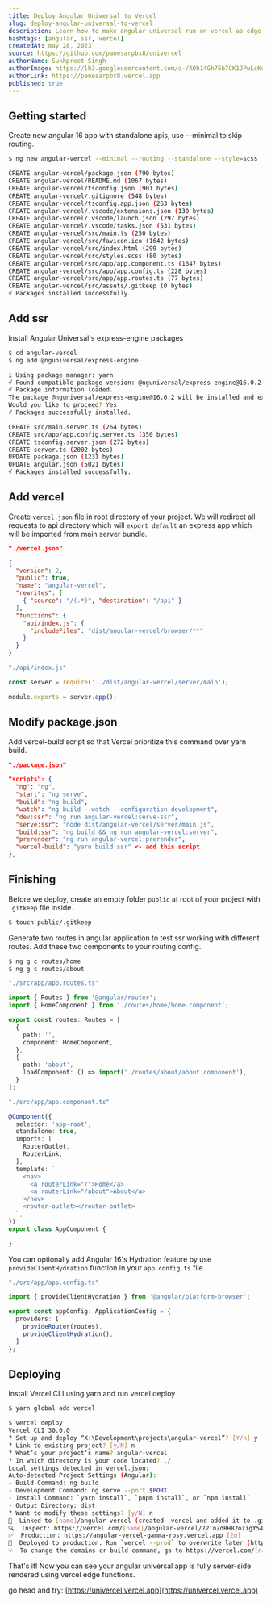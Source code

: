 ```yaml
---
title: Deploy Angular Universal to Vercel
slug: deploy-angular-universal-to-vercel
description: Learn how to make angular universal run on vercel as edge function
hashtags: [angular, ssr, vercel]
createdAt: may 28, 2023
source: https://github.com/panesarpbx8/univercel
authorName: Sukhpreet Singh
authorImage: https://lh3.googleusercontent.com/a-/AOh14Gh75b7CK1JPwLcKqE8a-zJjwaEVGUreGuWl2nYZbw=s96-c
authorLink: https://panesarpbx8.vercel.app
published: true
---
```


## Getting started

Create new angular 16 app with standalone apis, use --minimal to skip routing.

```bash
$ ng new angular-vercel --minimal --routing --standalone --style=scss

CREATE angular-vercel/package.json (790 bytes)
CREATE angular-vercel/README.md (1067 bytes)
CREATE angular-vercel/tsconfig.json (901 bytes)
CREATE angular-vercel/.gitignore (548 bytes)
CREATE angular-vercel/tsconfig.app.json (263 bytes)
CREATE angular-vercel/.vscode/extensions.json (130 bytes)
CREATE angular-vercel/.vscode/launch.json (297 bytes)
CREATE angular-vercel/.vscode/tasks.json (531 bytes)
CREATE angular-vercel/src/main.ts (250 bytes)
CREATE angular-vercel/src/favicon.ico (1642 bytes)
CREATE angular-vercel/src/index.html (299 bytes)
CREATE angular-vercel/src/styles.scss (80 bytes)
CREATE angular-vercel/src/app/app.component.ts (1647 bytes)
CREATE angular-vercel/src/app/app.config.ts (228 bytes)
CREATE angular-vercel/src/app/app.routes.ts (77 bytes)
CREATE angular-vercel/src/assets/.gitkeep (0 bytes)
√ Packages installed successfully.
```

## Add ssr

Install Angular Universal's express-engine packages

```bash
$ cd angular-vercel
$ ng add @nguniversal/express-engine

i Using package manager: yarn
√ Found compatible package version: @nguniversal/express-engine@16.0.2.
√ Package information loaded.
The package @nguniversal/express-engine@16.0.2 will be installed and executed.
Would you like to proceed? Yes
√ Packages successfully installed.

CREATE src/main.server.ts (264 bytes)
CREATE src/app/app.config.server.ts (350 bytes)
CREATE tsconfig.server.json (272 bytes)
CREATE server.ts (2002 bytes)
UPDATE package.json (1231 bytes)
UPDATE angular.json (5021 bytes)
√ Packages installed successfully.
```

## Add vercel

Create `vercel.json` file in root directory of your project. We will redirect all requests to api directory which will `export default` an express app which will be imported from main server bundle.

```json
"./vercel.json"

{
  "version": 2,
  "public": true,
  "name": "angular-vercel",
  "rewrites": [
    { "source": "/(.*)", "destination": "/api" }
  ],
  "functions": {
    "api/index.js": {
      "includeFiles": "dist/angular-vercel/browser/**"
    }
  }
}
```

```js
"./api/index.js"

const server = require('../dist/angular-vercel/server/main');

module.exports = server.app();
```

## Modify package.json

Add vercel-build script so that Vercel prioritize this command over yarn build.

```json
"./package.json"

"scripts": {
  "ng": "ng",
  "start": "ng serve",
  "build": "ng build",
  "watch": "ng build --watch --configuration development",
  "dev:ssr": "ng run angular-vercel:serve-ssr",
  "serve:ssr": "node dist/angular-vercel/server/main.js",
  "build:ssr": "ng build && ng run angular-vercel:server",
  "prerender": "ng run angular-vercel:prerender",
  "vercel-build": "yarn build:ssr" <- add this script
},
```

## Finishing

Before we deploy, create an empty folder `public` at root of your project with `.gitkeep` file inside.

```bash
$ touch public/.gitkeep
```

Generate two routes in angular application to test ssr working with different routes. Add these two components to your routing config.

```bash
$ ng g c routes/home
$ ng g c routes/about
```

```ts
"./src/app/app.routes.ts"

import { Routes } from '@angular/router';
import { HomeComponent } from './routes/home/home.component';

export const routes: Routes = [
  {
    path: '',
    component: HomeComponent,
  },
  {
    path: 'about',
    loadComponent: () => import('./routes/about/about.component'),
  }
];

```

```ts
"./src/app/app.component.ts"

@Component({
  selector: 'app-root',
  standalone: true,
  imports: [
    RouterOutlet,
    RouterLink,
  ],
  template: `
    <nav>
      <a routerLink="/">Home</a>
      <a routerLink="/about">About</a>
    </nav>
    <router-outlet></router-outlet>
  `,
})
export class AppComponent {

}
```

You can optionally add Angular 16's Hydration feature by use `provideClientHydration` function in your `app.config.ts` file.

```ts
"./src/app/app.config.ts"

import { provideClientHydration } from '@angular/platform-browser';

export const appConfig: ApplicationConfig = {
  providers: [
    provideRouter(routes),
    provideClientHydration(),
  ]
};
```

## Deploying 

Install Vercel CLI using yarn and run vercel deploy

```bash
$ yarn global add vercel
```

```bash
$ vercel deploy
Vercel CLI 30.0.0
? Set up and deploy “X:\Development\projects\angular-vercel”? [Y/n] y
? Link to existing project? [y/N] n
? What’s your project’s name? angular-vercel
? In which directory is your code located? ./
Local settings detected in vercel.json:
Auto-detected Project Settings (Angular):
- Build Command: ng build
- Development Command: ng serve --port $PORT
- Install Command: `yarn install`, `pnpm install`, or `npm install`
- Output Directory: dist
? Want to modify these settings? [y/N] n
🔗  Linked to [name]/angular-vercel (created .vercel and added it to .gitignore)
🔍  Inspect: https://vercel.com/[name]/angular-vercel/72TnZdRH82ozigY544VWXWCRPgJz [1s]
✅  Production: https://angular-vercel-gamma-rosy.vercel.app [2m]
📝  Deployed to production. Run `vercel --prod` to overwrite later (https://vercel.link/2F).
💡  To change the domains or build command, go to https://vercel.com/[name]/angular-vercel/settings

```

That's it! Now you can see your angular universal app is fully server-side rendered using vercel edge functions.

go head and try: [https://univercel.vercel.app](https://univercel.vercel.app)
